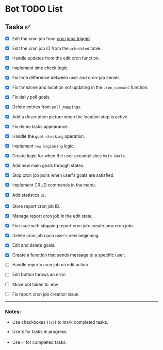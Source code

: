 # Bot TODO List

## Tasks ✅

- [x] Edit the cron job from [cron jobs trigger](https://cron-job.org).

- [x] Edit the cron job ID from the `scheduled` table.

- [x] Handle updates from the edit cron function.

- [x] Implement time check logic.

- [x] Fix time difference between user and cron-job server.

- [x] Fix timezone and location not updating in the `cron_command` function.

- [x] Fix daily poll goals.

- [x] Delete entries from `poll_mappings`.

- [x] Add a description picture when the location step is active.

- [x] Fix demo tasks appearance.

- [x] Handle the `goal-checking` operation.

- [x] Implement `new beginning` logic.

- [x] Create logic for when the user accomplishes `Main Goals`.

- [x] Add new main goals through states.

- [x] Stop cron job polls when user's goals are satisfied.

- [x] Implement CRUD commands in the menu.

- [x] Add statistics 📊.

- [x] Store report cron job ID.

- [x] Manage report cron job in the edit state.

- [x] Fix issue with stopping report cron job: create new cron jobs.

- [x] Delete cron job upon user's new beginning.

- [X] Edit and delete goals.

- [X] Create a function that sends message to a specific user.
  
- [ ] Handle reports cron job on edit action.

- [ ] Edit button throws an error.

- [ ] Move bot token to .env  

- [ ] Fix report cron job creation issue. 
---
### Notes:

- Use checkboxes (`[x]`) to mark completed tasks.

- Use `⏳` for tasks in progress.

- Use `✅` for completed tasks.